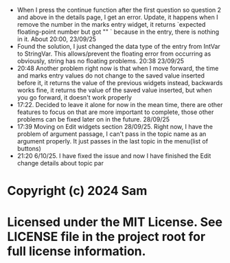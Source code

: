 <!DOCTYPE html>
<html>
<body>

<ul>
  <li>When I press the continue function after the first question so question 2 and above in the details page, I get an error. Update, it happens when I remove the number in the marks entry widget, it returns `expected floating-point number but got "" ` because in the entry, there is nothing in it. About 20:00, 23/09/25
</li>
<li>Found the solution, I just changed the data type of the entry from IntVar to StringVar. This allows/prevent the floating error from occurring as obviously, string has no floating problems. 20:38 23/09/25</li>

<li>20:48 Another problem right now is that when I move forward, the time and marks entry values do not change to the saved value inserted before it, it returns the value of the previous widgets instead, backwards works fine, it returns the value of the saved value inserted, but when you go forward, it doesn't work properly
</li>
<li>17:22. Decided to leave it alone for now in the mean time, there are other features to focus on that are more important to complete, those other problems can be fixed later on in the future. 28/09/25</li>

<li>17:39 Moving on Edit widgets section 28/09/25. Right now, I have the problem of argument passage, I can't pass in the topic name as an argument properly. It just passes in the last topic in the menu(list of buttons)</li>
<li>21:20 6/10/25. I have fixed the issue and now I have finished the Edit change details about topic par</li>
</ul>

# Copyright (c) 2024 Sam
# Licensed under the MIT License. See LICENSE file in the project root for full license information.

